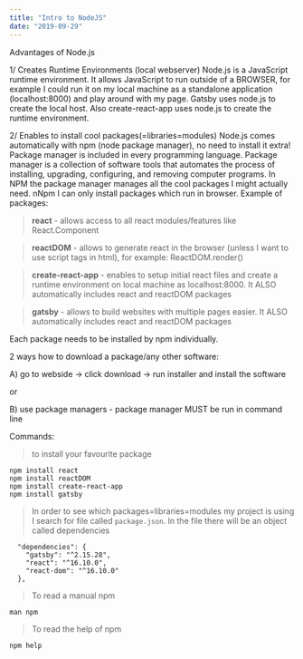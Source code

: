```yaml
---
title: "Intro to NodeJS"
date: "2019-09-29"
---
```


Advantages of Node.js

1/ Creates Runtime Environments (local webserver)
Node.js is a JavaScript runtime environment. It allows JavaScript to run outside of a BROWSER, for example I could run it on my local machine as a standalone application (localhost:8000) and play around with my page. Gatsby uses node.js to create the local host. Also create-react-app uses node.js to create the runtime environment.

2/ Enables to install cool packages(=libraries=modules)
Node.js comes automatically with npm (node package manager), no need to install it extra! Package manager is included in every programming language. Package manager is a collection of software tools that automates the process of installing, upgrading, configuring, and removing computer programs. In NPM the package manager manages all the cool packages I might actually need. nNpm I can only install packages which run in browser. Example of packages: 

> **react** - allows access to all react modules/features like React.Component

> **reactDOM** - allows to generate react in the browser (unless I want to use script tags in html), for example: ReactDOM.render()

> **create-react-app** - enables to setup initial react files and create a runtime environment on local machine as localhost:8000. It ALSO automatically includes react and reactDOM packages

> **gatsby** - allows to build websites with multiple pages easier. It ALSO automatically includes react and reactDOM packages

Each package needs to be installed by npm individually.

2 ways how to download a package/any other software:

A) go to webside -> click download -> run installer and install the software

or

B) use package managers - package manager MUST be run in command line

Commands:

> to install your favourite package
```
npm install react
npm install reactDOM
npm install create-react-app
npm install gatsby
```
> In order to see which packages=libraries=modules my project is using I search for file called <code>package.json</code>. In the file there will be an object called dependencies 
```
  "dependencies": {
    "gatsby": "^2.15.28",
    "react": "^16.10.0",
    "react-dom": "^16.10.0"    
  },
```

> To read a manual npm
```
man npm
```
> To read the help of npm
```
npm help
```
